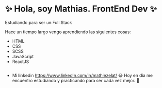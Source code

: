 #  ✨ Hola, soy Mathias. FrontEnd Dev ✨

Estudiando para ser un Full Stack

Hace un tiempo largo vengo aprendiendo las siguientes cosas:
- HTML
- CSS
- SCSS
- JavaScript
- ReactJS
##
- Mi linkedin https://www.linkedin.com/in/mathiezelat/ 😀
Hoy en día me encuentro estudiando y practicando para ser cada vez mejor. 🤯

<!---
mathiezelat/mathiezelat is a ✨ special ✨ repository because its `README.md` (this file) appears on your GitHub profile.
You can click the Preview link to take a look at your changes.
--->

